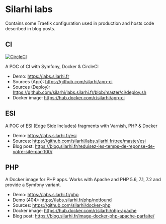 # Silarhi labs
Contains some Traefik configuration used in production and hosts code described in blog posts.

## CI
[![CircleCI](https://circleci.com/gh/silarhi/app-ci.svg?style=svg)](https://circleci.com/gh/silarhi/app-ci)

A POC of CI with Symfony, Docker & CircleCI

* Demo: https://labs.silarhi.fr
* Sources (App): https://github.com/silarhi/app-ci
* Sources (Deploy): https://github.com/silarhi/labs.silarhi.fr/blob/master/ci/deploy.sh
* Docker image: https://hub.docker.com/r/silarhi/app-ci

## ESI
A POC of ESI (Edge Side Includes) fragments with Varnish, PHP & Docker

* Demo: https://labs.silarhi.fr/esi
* Sources: https://github.com/silarhi/labs.silarhi.fr/tree/master/esi
* Blog post: https://blog.silarhi.fr/reduisez-les-temps-de-reponse-de-votre-site-par-100/

## PHP
A Docker image for PHP apps. Works with Apache and PHP 5.6, 7.1, 7.2 and provide a Symfony variant.

* Demo: https://labs.silarhi.fr/php
* Demo (404): https://labs.silarhi.fr/php/notfound
* Sources: https://github.com/silarhi/docker-php
* Docker image: https://hub.docker.com/r/silarhi/php-apache
* Blog post: https://blog.silarhi.fr/image-docker-php-apache-parfaite/
